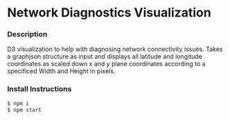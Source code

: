 # Network Diagnostics Visualization

### Description

D3 visualization to help with diagnosing network connectivity issues. Takes a graphjson structure as input and displays all latitude and longitude coordinates as scaled down x and y plane coordinates according to a specificed Width and Height in pixels.

### Install Instructions

```bash
$ npm i
$ npm start
```
